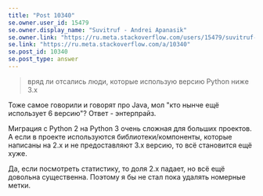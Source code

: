 ```yaml
---
title: "Post 10340"
se.owner.user_id: 15479
se.owner.display_name: "Suvitruf - Andrei Apanasik"
se.owner.link: "https://ru.meta.stackoverflow.com/users/15479/suvitruf-andrei-apanasik"
se.link: "https://ru.meta.stackoverflow.com/a/10340"
se.post_id: 10340
se.post_type: answer
---
```

<blockquote>
  <p>вряд ли отсались люди, которые использую версию Python ниже 3.x</p>
</blockquote>

<p>Тоже самое говорили и говорят про Java, мол "кто нынче ещё использует 6 версию"? Ответ - энтерпрайз. </p>

<p>Миграция с Python 2 на Python 3 очень сложная для больших проектов. А если в проекте используются библиотеки/компоненты, которые написаны на 2.x и не предоставляют 3.x версию, то всё становится ещё хуже.</p>

<p>Да, если посмотреть статистику, то доля 2.x падает, но всё ещё довольна существенна. Поэтому я бы не стал пока удалять номерные метки.</p>
